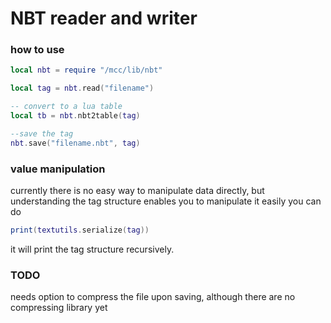 # NBT reader and writer

### how to use

```lua
local nbt = require "/mcc/lib/nbt"

local tag = nbt.read("filename")

-- convert to a lua table
local tb = nbt.nbt2table(tag)

--save the tag
nbt.save("filename.nbt", tag)

```

### value manipulation
currently there is no easy way to manipulate data directly, 
but understanding the tag structure enables you to manipulate it easily
you can do
```lua
print(textutils.serialize(tag))
```
it will print the tag structure recursively.

### TODO
needs option to compress the file upon saving, although there are no compressing library yet